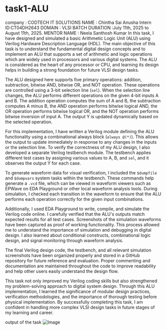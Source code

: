 # task1-ALU
company : CODTECH IT SOLUTIONS 
NAME : Chintha Sai Anusha
Intern ID:CT04DH2643
DOMAIN : VLSI
BATCH DURATION :July 11th, 2025 to August 11th, 2025.
MENTOR  NAME : Neela Santhosh Kumar 
In this task, I have designed and simulated a basic Arithmetic Logic Unit (ALU) using Verilog Hardware Description Language (HDL). The main objective of this task is to understand the fundamental digital design concepts and to implement an ALU that supports a set of arithmetic and logic operations which are widely used in processors and various digital systems. The ALU is considered as the heart of any processor or CPU, and learning its design helps in building a strong foundation for future VLSI design tasks.

The ALU designed here supports five primary operations: addition, subtraction, bitwise AND, bitwise OR, and NOT operation. These operations are controlled using a 3-bit selection line (`sel`). When the selection line changes, the ALU performs different operations on the given 4-bit inputs A and B. The addition operation computes the sum of A and B, the subtraction computes A minus B, the AND operation performs bitwise logical AND, the OR operation performs bitwise logical OR, and the NOT operation performs bitwise inversion of input A. The output Y is updated dynamically based on the selected operation.

For this implementation, I have written a Verilog module defining the ALU functionality using a combinational always block (`always @(*)`). This allows the output to update immediately in response to any changes in the inputs or the selection line. To verify the correctness of my ALU design, I also developed a separate Verilog testbench module. The testbench applies different test cases by assigning various values to A, B, and `sel`, and it observes the output Y for each case. 

To generate waveform data for visual verification, I included the `$dumpfile` and `$dumpvars` system tasks within the testbench. These commands help generate a `.vcd` file, which can be viewed in waveform viewers such as EPWave on EDA Playground or other local waveform analysis tools. During simulation, I checked each transition in the waveform to ensure that the ALU performs each operation correctly for the given input combinations.

Additionally, I used EDA Playground to write, compile, and simulate the Verilog code online. I carefully verified that the ALU's outputs match expected results for all test cases. Screenshots of the simulation waveforms have been captured as proof of working functionality. This process allowed me to understand the importance of simulation and debugging in digital design. I also learned about conditional constructs, combinational logic design, and signal monitoring through waveform analysis.

The final Verilog design code, the testbench, and all relevant simulation screenshots have been organized properly and stored in a GitHub repository for future reference and evaluation. Proper commenting and documentation are maintained throughout the code to improve readability and help other users easily understand the design flow.

This task not only improved my Verilog coding skills but also strengthened my problem-solving approach to digital system design. Through this ALU implementation, I learned the significance of modular design practices, verification methodologies, and the importance of thorough testing before physical implementation. By successfully completing this task, I am confident in handling more complex VLSI design tasks in future stages of my learning and career.

output of the task 
![Image](https://github.com/user-attachments/assets/3804d619-3639-497d-93d4-9138f35df016)
